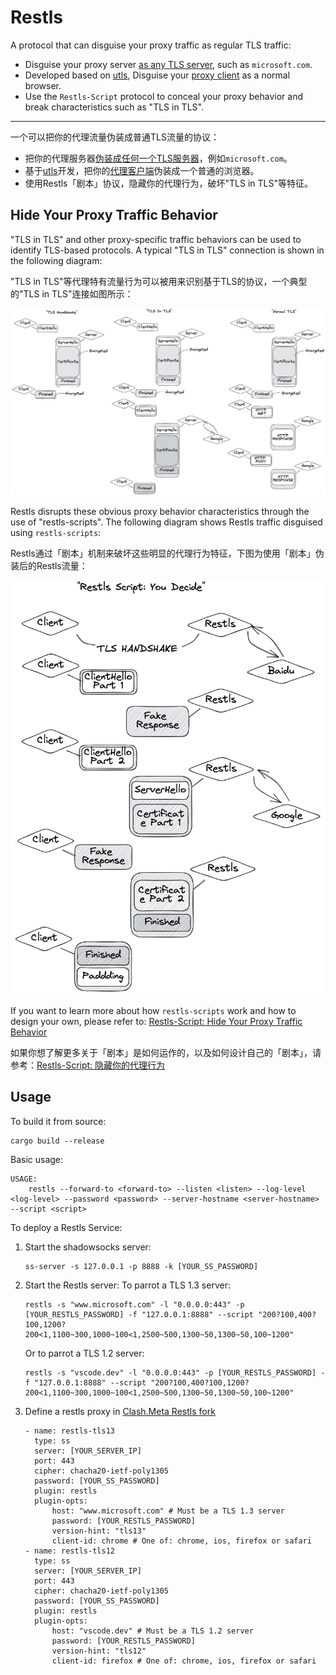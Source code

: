 # Restls

A protocol that can disguise your proxy traffic as regular TLS traffic:

* Disguise your proxy server [as any TLS server](./Restls%3A%20A%20Perfect%20Impersonation%20of%20TLS.md), such as `microsoft.com`.
* Developed based on [utls](https://github.com/refraction-networking/utls), Disguise your [proxy client](https://github.com/3andne/Clash.Meta#restls) as a normal browser.
* Use the `Restls-Script` protocol to conceal your proxy behavior and break characteristics such as "TLS in TLS".

---

一个可以把你的代理流量伪装成普通TLS流量的协议：

* 把你的代理服务器[伪装成任何一个TLS服务器](./Restls%3A%20%E5%AF%B9TLS%E7%9A%84%E5%AE%8C%E7%BE%8E%E4%BC%AA%E8%A3%85.md)，例如`microsoft.com`。
* 基于[utls](https://github.com/refraction-networking/utls)开发，把你的[代理客户端](https://github.com/3andne/Clash.Meta#restls)伪装成一个普通的浏览器。
* 使用Restls「剧本」协议，隐藏你的代理行为，破坏"TLS in TLS"等特征。

## Hide Your Proxy Traffic Behavior

"TLS in TLS" and other proxy-specific traffic behaviors can be used to identify TLS-based protocols. A typical "TLS in TLS" connection is shown in the following diagram:  

"TLS in TLS"等代理特有流量行为可以被用来识别基于TLS的协议，一个典型的"TLS in TLS"连接如图所示：

![tls-in-tls](assets/tls-in-tls-illustration.png)

Restls disrupts these obvious proxy behavior characteristics through the use of "restls-scripts". The following diagram shows Restls traffic disguised using `restls-scripts`:  

Restls通过「剧本」机制来破坏这些明显的代理行为特征，下图为使用「剧本」伪装后的Restls流量：

![restls-script](assets/restls-script.png)

If you want to learn more about how `restls-scripts` work and how to design your own, please refer to: [Restls-Script: Hide Your Proxy Traffic Behavior](./Restls-Script:%20Hide%20Your%20Proxy%20Traffic%20Behavior.md)  

如果你想了解更多关于「剧本」是如何运作的，以及如何设计自己的「剧本」，请参考：[Restls-Script: 隐藏你的代理行为](./Restls-Script:%20隐藏你的代理行为.md)

## Usage

To build it from source:

```
cargo build --release
```

Basic usage:
```
USAGE:
    restls --forward-to <forward-to> --listen <listen> --log-level <log-level> --password <password> --server-hostname <server-hostname> --script <script>
```



To deploy a Restls Service:
1. Start the shadowsocks server:
    ```
    ss-server -s 127.0.0.1 -p 8888 -k [YOUR_SS_PASSWORD]
    ```
2. Start the Restls server:
   To parrot a TLS 1.3 server:
   ```
   restls -s "www.microsoft.com" -l "0.0.0.0:443" -p [YOUR_RESTLS_PASSWORD] -f "127.0.0.1:8888" --script "200?100,400?100,1200?200<1,1100~300,1000~100<1,2500~500,1300~50,1300~50,100~1200"
   ```
   Or to parrot a TLS 1.2 server:
   ```
   restls -s "vscode.dev" -l "0.0.0.0:443" -p [YOUR_RESTLS_PASSWORD] -f "127.0.0.1:8888" --script "200?100,400?100,1200?200<1,1100~300,1000~100<1,2500~500,1300~50,1300~50,100~1200"
   ```
3. Define a restls proxy in [Clash.Meta Restls fork](https://github.com/3andne/Clash.Meta#restls)
   ```
   - name: restls-tls13
     type: ss
     server: [YOUR_SERVER_IP]
     port: 443
     cipher: chacha20-ietf-poly1305
     password: [YOUR_SS_PASSWORD]
     plugin: restls
     plugin-opts:
         host: "www.microsoft.com" # Must be a TLS 1.3 server
         password: [YOUR_RESTLS_PASSWORD]
         version-hint: "tls13"
         client-id: chrome # One of: chrome, ios, firefox or safari
   - name: restls-tls12
     type: ss
     server: [YOUR_SERVER_IP]
     port: 443
     cipher: chacha20-ietf-poly1305
     password: [YOUR_SS_PASSWORD]
     plugin: restls
     plugin-opts:
         host: "vscode.dev" # Must be a TLS 1.2 server
         password: [YOUR_RESTLS_PASSWORD]
         version-hint: "tls12"
         client-id: firefox # One of: chrome, ios, firefox or safari
   ```